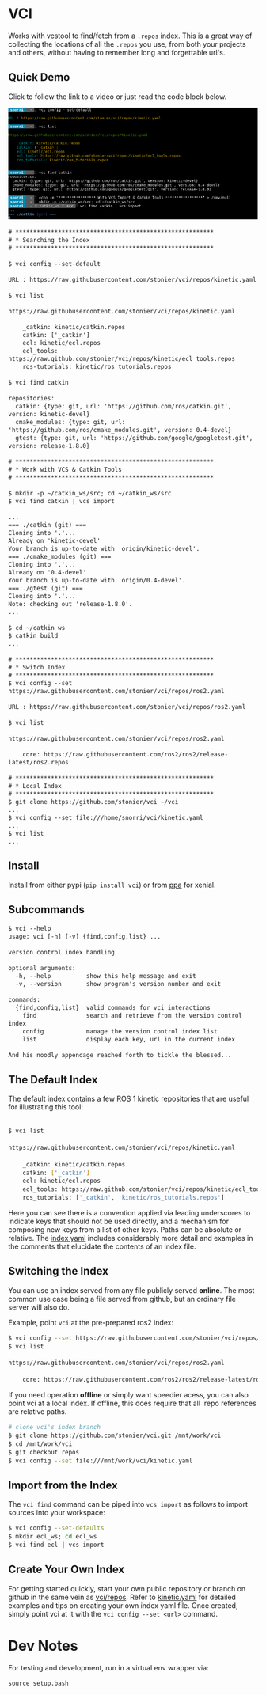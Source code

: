 # VCI

Works with vcstool to find/fetch from a `.repos` index.
This is a great way of collecting the locations of all the `.repos`
you use, from both your projects and others, without having to remember
long and forgettable url's.

## Quick Demo

Click to follow the link to a video or just read the code block below.

[![VCI Demo](docs/vci.png)](http://showterm.io/c5f1a2f5ab8f6f9d5f149#fast)

```
# ********************************************************
# * Searching the Index
# ********************************************************

$ vci config --set-default

URL : https://raw.githubusercontent.com/stonier/vci/repos/kinetic.yaml

$ vci list

https://raw.githubusercontent.com/stonier/vci/repos/kinetic.yaml

    _catkin: kinetic/catkin.repos
    catkin: ['_catkin']
    ecl: kinetic/ecl.repos
    ecl_tools: https://raw.github.com/stonier/vci/repos/kinetic/ecl_tools.repos
    ros-tutorials: kinetic/ros_tutorials.repos

$ vci find catkin

repositories:
  catkin: {type: git, url: 'https://github.com/ros/catkin.git', version: kinetic-devel}
  cmake_modules: {type: git, url: 'https://github.com/ros/cmake_modules.git', version: 0.4-devel}
  gtest: {type: git, url: 'https://github.com/google/googletest.git', version: release-1.8.0}

# ********************************************************
# * Work with VCS & Catkin Tools
# ********************************************************

$ mkdir -p ~/catkin_ws/src; cd ~/catkin_ws/src
$ vci find catkin | vcs import

...
=== ./catkin (git) ===
Cloning into '.'...
Already on 'kinetic-devel'
Your branch is up-to-date with 'origin/kinetic-devel'.
=== ./cmake_modules (git) ===
Cloning into '.'...
Already on '0.4-devel'
Your branch is up-to-date with 'origin/0.4-devel'.
=== ./gtest (git) ===
Cloning into '.'...
Note: checking out 'release-1.8.0'.
...

$ cd ~/catkin_ws
$ catkin build
...

# ********************************************************
# * Switch Index
# ********************************************************
$ vci config --set https://raw.githubusercontent.com/stonier/vci/repos/ros2.yaml

URL : https://raw.githubusercontent.com/stonier/vci/repos/ros2.yaml

$ vci list

https://raw.githubusercontent.com/stonier/vci/repos/ros2.yaml

    core: https://raw.githubusercontent.com/ros2/ros2/release-latest/ros2.repos

# ********************************************************
# * Local Index
# ********************************************************
$ git clone https://github.com/stonier/vci ~/vci
...
$ vci config --set file:///home/snorri/vci/kinetic.yaml
...
$ vci list
...
```

## Install

Install from either pypi (`pip install vci`) or from
[ppa](https://launchpad.net/~d-stonier/+archive/ubuntu/snorriheim) for xenial.

## Subcommands

```
$ vci --help
usage: vci [-h] [-v] {find,config,list} ...

version control index handling

optional arguments:
  -h, --help          show this help message and exit
  -v, --version       show program's version number and exit

commands:
  {find,config,list}  valid commands for vci interactions
    find              search and retrieve from the version control index
    config            manage the version control index list
    list              display each key, url in the current index

And his noodly appendage reached forth to tickle the blessed...
```

## The Default Index

The default index contains a few ROS 1 kinetic repositories that
are useful for illustrating this tool:

```bash

$ vci list

https://raw.githubusercontent.com/stonier/vci/repos/kinetic.yaml

    _catkin: kinetic/catkin.repos
    catkin: ['_catkin']
    ecl: kinetic/ecl.repos
    ecl_tools: https://raw.github.com/stonier/vci/repos/kinetic/ecl_tools.repos
    ros_tutorials: ['_catkin', 'kinetic/ros_tutorials.repos']
```

Here you can see there is a convention applied via leading underscores
to indicate keys that should not be used directly, and a mechanism for
composing new keys from a list of other keys. Paths can be absolute or relative.
The [index yaml](https://raw.githubusercontent.com/stonier/vci/repos/kinetic.yaml)
includes considerably more detail and examples in the comments that elucidate the
contents of an index file.

## Switching the Index

You can use an index served from any file publicly served **online**. The most common use
case being a file served from github, but an ordinary file server will also do.

Example, point `vci` at the pre-prepared ros2 index:


```bash
$ vci config --set https://raw.githubusercontent.com/stonier/vci/repos/ros2.yaml
$ vci list

https://raw.githubusercontent.com/stonier/vci/repos/ros2.yaml

    core: https://raw.githubusercontent.com/ros2/ros2/release-latest/ros2.repos
```

If you need operation **offline** or simply want speedier acess, you can also point
vci at a local index. If offline, this does require that all .repo references
are relative paths.

```bash
# clone vci's index branch
$ git clone https://github.com/stonier/vci.git /mnt/work/vci
$ cd /mnt/work/vci
$ git checkout repos
$ vci config --set file:///mnt/work/vci/kinetic.yaml
```

## Import from the Index

The `vci find` command can be piped into `vcs import` as follows to import
sources into your workspace:

```bash
$ vci config --set-defaults
$ mkdir ecl_ws; cd ecl_ws
$ vci find ecl | vcs import
```

## Create Your Own Index

For getting started quickly, start your own public repository or branch on
github in the same vein as [vci/repos](https://github.com/stonier/vci/tree/repos).
Refer to [kinetic.yaml](https://raw.githubusercontent.com/stonier/vci/repos/kinetic.yaml)
for detailed examples and tips on creating your own index yaml file. Once created,
simply point vci at it with the `vci config --set <url>` command.

# Dev Notes

For testing and development, run in a virtual env wrapper via:

```
source setup.bash
```
